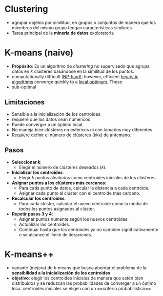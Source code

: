 # Clustering
+ agrupar objetos por similitud, en grupos o conjuntos de manera que los miembros del mismo grupo tengan características similares
+ Tarea principal de la **mineria de datos** exploratoria

# K-means (naive)
+ **Propósito**: Es un algoritmo de _clustering_ no supervisado que agrupa datos en $k$ clústeres basándose en la similitud de los puntos.
+ computationally difficult ([NP-hard](https://en.wikipedia.org/wiki/NP-hardness "NP-hardness")); however, efficient [heuristic algorithms](https://en.wikipedia.org/wiki/Heuristic_algorithm "Heuristic algorithm") converge quickly to a [local optimum](https://en.wikipedia.org/wiki/Local_optimum "Local optimum"). These
+ sub-optimal

## Limitaciones
- Sensible a la inicialización de los centroides.
- requiere que los datos sean númericos
- Puede converger a un óptimo local.
- No maneja bien clústeres no esféricos ni con tamaños muy diferentes.
- Requiere definir el número de clústeres (kkk) de antemano.

## Pasos
- **Seleccionar $k$**:
    - Elegir el número de clústeres deseados ($k$).
- **Inicializar los centroides**:
    - Elegir $k$ puntos aleatorios como centroides iniciales de los clústeres.
- **Asignar puntos a los clústeres más cercanos**:
    - Para cada punto de datos, calcular la distancia a cada centroide.
    - Asignar cada punto al clúster con el centroide más cercano.
- **Recalcular los centroides**:
    - Para cada clúster, calcular el nuevo centroide como la media de todos los puntos asignados al clúster.
- **Repetir pasos 3 y 4**:
    - Asignar puntos numente según los nuevos centroides.
    - Actualizar los centroides.
    - Continuar hasta que los centroides ya no cambien significativamente o se alcance el límite de iteraciones.
# K-means++
+ variante (mejora) de k-means que busca abordar el problema de la **sensibilidad a la inicialización de los centroides**
+ **objetivo**: elegir los centroides iniciales de manera que estén bien distribuidos y se reduzcan las probabilidades de converger a un óptimo loca. centroides iniciales se eligen con un ==criterio probabilistico==

